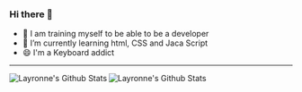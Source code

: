 ### Hi there 👋

- 🔭 I am training myself to be able to be a developer
- 🌱 I’m currently learning html, CSS and Jaca Script
- 😄 I'm a Keyboard addict

 ---
 
 <img align="left" alt="Layronne's Github Stats" src= "https://github-readme-stats.vercel.app/api?username=Layronne&show_icons=true&hide_border=true&theme=tokyonight" />
 <img align="left" alt="Layronne's Github Stats" src= "https://github-readme-stats.vercel.app/api/top-langs?username=Layronne""https://github.com/anuraghazra/github-readme-stats" />
